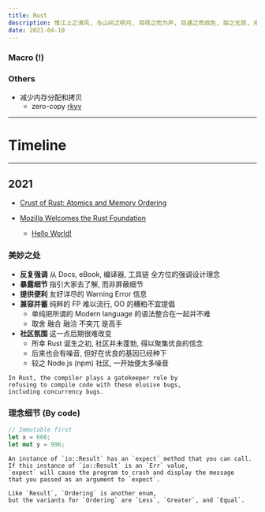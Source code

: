 ```yaml
---
title: Rust
description: 惟江上之清风, 与山间之明月, 耳得之而为声, 目遇之而成色, 取之无禁, 用之不竭.
date: 2021-04-10
---
```


### Macro (!)

### Others

* 减少内存分配和拷贝
  - zero-copy [rkyv](https://github.com/djkoloski/rkyv)

------------------

# Timeline

------------------

## 2021

* [Crust of Rust: Atomics and Memory Ordering](https://www.youtube.com/watch?v=rMGWeSjctlY)

* [Mozilla Welcomes the Rust Foundation](https://blog.mozilla.org/blog/2021/02/08/mozilla-welcomes-the-rust-foundation/)
  - [Hello World!](https://foundation.rust-lang.org/posts/2021-02-08-hello-world/)

### 美妙之处

* **反复强调** 从 Docs, eBook, 编译器, 工具链 全方位的强调设计理念
* **暴露细节** 指引大家去了解, 而非屏蔽细节
* **提供便利** 友好详尽的 Warning Error 信息
* **兼容并蓄** 纯粹的 FP 难以流行, OO 的糟粕不宜提倡
  - 单纯把所谓的 Modern language 的语法整合在一起并不难
  - 取舍 融合 融洽 不突兀 是高手
* **社区氛围** 这一点后期很难改变
  - 所幸 Rust 诞生之初, 社区并未蓬勃, 得以聚集优良的信念
  - 后来也会有噪音, 但好在优良的基因已经种下
  - 较之 Node.js (npm) 社区, 一开始便太多噪音

```
In Rust, the compiler plays a gatekeeper role by
refusing to compile code with these elusive bugs,
including concurrency bugs.
```

### 理念细节 (By code)

```rust
// Immutable first
let x = 666;
let mut y = 996;
```

```
An instance of `io::Result` has an `expect` method that you can call.
If this instance of `io::Result` is an `Err` value,
`expect` will cause the program to crash and display the message
that you passed as an argument to `expect`.

Like `Result`, `Ordering` is another enum,
but the variants for `Ordering` are `Less`, `Greater`, and `Equal`.
```
